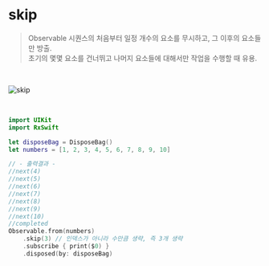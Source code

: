 skip
====

> Observable 시퀀스의 처음부터 일정 개수의 요소를 무시하고, 그 이후의 요소들만 방출.  
> 초기의 몇몇 요소를 건너뛰고 나머지 요소들에 대해서만 작업을 수행할 때 유용.  

&nbsp;

![skip](https://github.com/user-attachments/assets/8a5098b1-b82d-4696-8daf-56ef88c7689b)

&nbsp;

```swift
import UIKit
import RxSwift

let disposeBag = DisposeBag()
let numbers = [1, 2, 3, 4, 5, 6, 7, 8, 9, 10]

// - 출력결과 -
//next(4)
//next(5)
//next(6)
//next(7)
//next(8)
//next(9)
//next(10)
//completed
Observable.from(numbers)
    .skip(3) // 인덱스가 아니라 수만큼 생략, 즉 3개 생략
    .subscribe { print($0) }
    .disposed(by: disposeBag)
```
